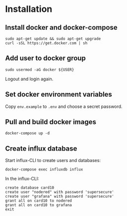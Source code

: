 # Installation
## Install docker and docker-compose
```
sudo apt-get update && sudo apt-get upgrade
curl -sSL https://get.docker.com | sh
```

## Add user to docker group
```
sudo usermod -aG docker ${USER}
```
Logout and login again.

## Set docker environment variables
Copy `env.example` to `.env` and choose a secret password.

## Pull and build docker images
```
docker-compose up -d
```

## Create influx database
Start influx-CLI to create users and databases:
```
docker-compose exec influxdb influx
```

In the influx-CLI:
```
create database card10
create user "nodered" with password 'supersecure'
create user "grafana" with password 'supersecure'
grant all on card10 to nodered
grant all on card10 to grafana
exit
```
